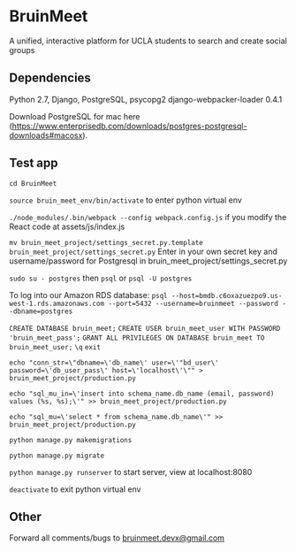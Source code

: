 # BruinMeet
A unified, interactive platform for UCLA students to search and create social groups

## Dependencies
Python 2.7, Django, PostgreSQL, psycopg2 django-webpacker-loader 0.4.1

Download PostgreSQL for mac here (https://www.enterprisedb.com/downloads/postgres-postgresql-downloads#macosx).

## Test app
`cd BruinMeet`

`source bruin_meet_env/bin/activate` to enter python virtual env

`./node_modules/.bin/webpack --config webpack.config.js` if you modify the React code at assets/js/index.js

`mv bruin_meet_project/settings_secret.py.template bruin_meet_project/settings_secret.py`
Enter in your own secret key and username/password for Postgresql in bruin_meet_project/settings_secret.py

`sudo su - postgres` then `psql`
or `psql -U postgres`

To log into our Amazon RDS database: 
`psql --host=bmdb.c6oxazuezpo9.us-west-1.rds.amazonaws.com --port=5432 --username=bruinmeet --password --dbname=postgres`


`CREATE DATABASE bruin_meet;`
`CREATE USER bruin_meet_user WITH PASSWORD 'bruin_meet_pass';`
`GRANT ALL PRIVILEGES ON DATABASE bruin_meet TO bruin_meet_user;`
`\q`
`exit`   

`echo "conn_str=\"dbname=\'db_name\' user=\'"bd_user\' password=\'db_user_pass\' host=\'localhost\'\"" > bruin_meet_project/production.py`

`echo "sql_mu_in=\'insert into schema_name.db_name (email, password) values (%s, %s);\'" >> bruin_meet_project/production.py`

`echo "sql_mu=\'select * from schema_name.db_name\'" >> bruin_meet_project/production.py`

`python manage.py makemigrations`

`python manage.py migrate`

`python manage.py runserver` to start server, view at localhost:8080

`deactivate` to exit python virtual env

## Other
Forward all comments/bugs to bruinmeet.devx@gmail.com
